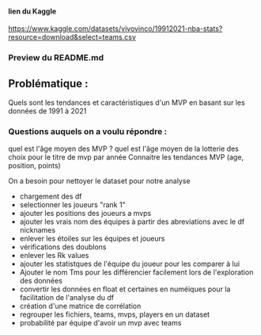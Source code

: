 #### lien du Kaggle 

https://www.kaggle.com/datasets/vivovinco/19912021-nba-stats?resource=download&select=teams.csv

### Preview du README.md

## Problématique :

Quels sont les tendances et caractéristiques d'un MVP en basant sur les données de 1991 à 2021

### Questions auquels on a voulu répondre :

quel est l'âge moyen des MVP ?
quel est l'âge moyen de la lotterie des choix pour le titre de mvp par année
Connaitre les tendances MVP (age, position, points)

On a besoin pour nettoyer le dataset pour notre analyse
- chargement des df  
- selectionner les joueurs "rank 1"
- ajouter les positions des joueurs a mvps
- ajouter les vrais nom des équipes à partir des abreviations avec le df nicknames 
- enlever les étoiles sur les équipes et joueurs
- vérifications des doublons
- enlever les Rk values 
- ajouter les statistques de l'équipe du joueur pour les comparer à lui
- Ajouter le nom Tms pour les différencier facilement lors de l'exploration des données
- convertir les données en float et certaines en numéiques pour la facilitation de l'analyse du df
- création d'une matrice de corrélation 
- regrouper les fichiers, teams, mvps, players en un dataset
- probabilité par équipe d'avoir un mvp avec teams


